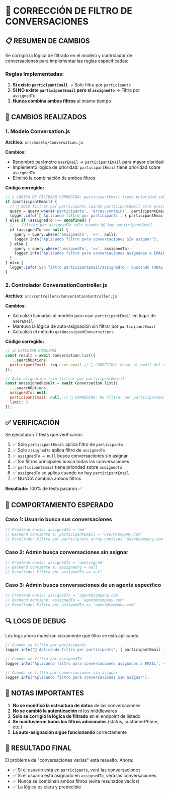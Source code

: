 # 🔧 CORRECCIÓN DE FILTRO DE CONVERSACIONES

## 📋 RESUMEN DE CAMBIOS

Se corrigió la lógica de filtrado en el modelo y controlador de conversaciones para implementar las reglas especificadas:

### **Reglas Implementadas:**

1. **Si existe `participantEmail`** → Solo filtra por `participants`
2. **Si NO existe `participantEmail` pero sí `assignedTo`** → Filtra por `assignedTo`
3. **Nunca combina ambos filtros** al mismo tiempo

## 🔧 CAMBIOS REALIZADOS

### **1. Modelo Conversation.js**

**Archivo:** `src/models/Conversation.js`

**Cambios:**
- Renombró parámetro `userEmail` → `participantEmail` para mayor claridad
- Implementó lógica de prioridad: `participantEmail` tiene prioridad sobre `assignedTo`
- Eliminó la combinación de ambos filtros

**Código corregido:**
```javascript
// 🔧 LÓGICA DE FILTRADO CORREGIDA: participantEmail tiene prioridad sobre assignedTo
if (participantEmail) {
  // 🔧 SOLO filtrar por participants cuando participantEmail está presente
  query = query.where('participants', 'array-contains', participantEmail);
  logger.info('🔧 Aplicando filtro por participants', { participantEmail });
} else if (assignedTo !== undefined) {
  // ✅ Filtrar por assignedTo solo cuando NO hay participantEmail
  if (assignedTo === null) {
    query = query.where('assignedTo', '==', null);
    logger.info('Aplicando filtro para conversaciones SIN asignar');
  } else {
    query = query.where('assignedTo', '==', assignedTo);
    logger.info('Aplicando filtro para conversaciones asignadas a EMAIL', { assignedTo });
  }
} else {
  logger.info('Sin filtro participantEmail/assignedTo - buscando TODAS las conversaciones');
}
```

### **2. Controlador ConversationController.js**

**Archivo:** `src/controllers/ConversationController.js`

**Cambios:**
- Actualizó llamadas al modelo para usar `participantEmail` en lugar de `userEmail`
- Mantuvo la lógica de auto-asignación sin filtrar por `participantEmail`
- Actualizó el método `getUnassignedConversations`

**Código corregido:**
```javascript
// 📊 EJECUTAR BÚSQUEDA
const result = await Conversation.list({
  ...searchOptions,
  participantEmail: req.user.email // 🔧 CORREGIDO: Pasar el email del usuario logeado
});

// Auto-asignación (sin filtrar por participantEmail)
const unassignedResult = await Conversation.list({
  ...searchOptions,
  assignedTo: null,
  participantEmail: null, // 🔧 CORREGIDO: No filtrar por participantEmail
  limit: 3
});
```

## ✅ VERIFICACIÓN

Se ejecutaron 7 tests que verificaron:

1. ✅ Solo `participantEmail` aplica filtro de `participants`
2. ✅ Solo `assignedTo` aplica filtro de `assignedTo`
3. ✅ `assignedTo = null` busca conversaciones sin asignar
4. ✅ Sin filtros principales busca todas las conversaciones
5. ✅ `participantEmail` tiene prioridad sobre `assignedTo`
6. ✅ `assignedTo` se aplica cuando no hay `participantEmail`
7. ✅ NUNCA combina ambos filtros

**Resultado:** 100% de tests pasaron ✅

## 🎯 COMPORTAMIENTO ESPERADO

### **Caso 1: Usuario busca sus conversaciones**
```javascript
// Frontend envía: assignedTo = 'me'
// Backend convierte a: participantEmail = 'user@company.com'
// Resultado: Filtra por participants array-contains 'user@company.com'
```

### **Caso 2: Admin busca conversaciones sin asignar**
```javascript
// Frontend envía: assignedTo = 'unassigned'
// Backend convierte a: assignedTo = null
// Resultado: Filtra por assignedTo == null
```

### **Caso 3: Admin busca conversaciones de un agente específico**
```javascript
// Frontend envía: assignedTo = 'agent@company.com'
// Backend mantiene: assignedTo = 'agent@company.com'
// Resultado: Filtra por assignedTo == 'agent@company.com'
```

## 🔍 LOGS DE DEBUG

Los logs ahora muestran claramente qué filtro se está aplicando:

```javascript
// Cuando se filtra por participants
logger.info('🔧 Aplicando filtro por participants', { participantEmail });

// Cuando se filtra por assignedTo
logger.info('Aplicando filtro para conversaciones asignadas a EMAIL', { assignedTo });

// Cuando se filtra por conversaciones sin asignar
logger.info('Aplicando filtro para conversaciones SIN asignar');
```

## 📝 NOTAS IMPORTANTES

1. **No se modificó la estructura de datos** de las conversaciones
2. **No se cambió la autenticación** ni los middlewares
3. **Solo se corrigió la lógica de filtrado** en el endpoint de listado
4. **Se mantuvieron todos los filtros adicionales** (status, customerPhone, etc.)
5. **La auto-asignación sigue funcionando** correctamente

## 🚀 RESULTADO FINAL

El problema de "conversaciones vacías" está resuelto. Ahora:

- ✅ Si el usuario está en `participants`, verá las conversaciones
- ✅ Si el usuario está asignado en `assignedTo`, verá las conversaciones
- ✅ Nunca se combinan ambos filtros (evita resultados vacíos)
- ✅ La lógica es clara y predecible 